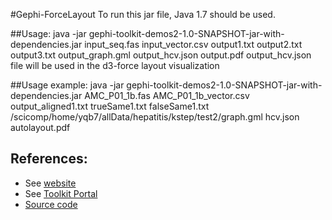 #Gephi-ForceLayout
To run this jar file, Java 1.7 should be used.

##Usage:
java -jar gephi-toolkit-demos2-1.0-SNAPSHOT-jar-with-dependencies.jar input_seq.fas input_vector.csv output1.txt output2.txt output3.txt output_graph.gml output_hcv.json output.pdf
output_hcv.json file will be used in the d3-force layout visualization

##Usage example:
java -jar gephi-toolkit-demos2-1.0-SNAPSHOT-jar-with-dependencies.jar AMC_P01_1b.fas AMC_P01_1b_vector.csv output_aligned1.txt trueSame1.txt falseSame1.txt /scicomp/home/yqb7/allData/hepatitis/kstep/test2/graph.gml hcv.json autolayout.pdf




## References:

* See [website](http://gephi.org/toolkit)
* See [Toolkit Portal](http://wiki.gephi.org/index.php/Toolkit_portal)
* [Source code](https://github.com/gephi/gephi-toolkit-demos)
